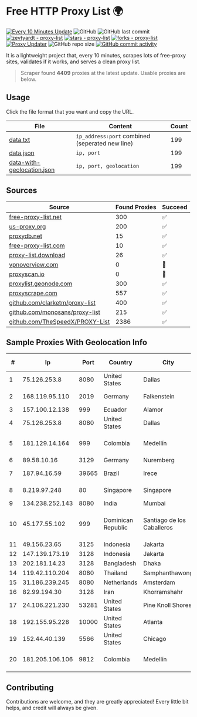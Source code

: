 
# Free HTTP Proxy List 🌍

[![Every 10 Minutes Update](https://github.com/mertguvencli/http-proxy-list/actions/workflows/main.yml/badge.svg?branch=main)](https://github.com/mertguvencli/http-proxy-list/actions/workflows/main.yml)
![GitHub](https://img.shields.io/github/license/mertguvencli/http-proxy-list)
![GitHub last commit](https://img.shields.io/github/last-commit/mertguvencli/http-proxy-list)
[![zevtyardt - proxy-list](https://img.shields.io/static/v1?label=zevtyardt&message=proxy-list&color=blue&logo=github)](https://github.com/zevtyardt/proxy-list "Go to GitHub repo")
[![stars - proxy-list](https://img.shields.io/github/stars/zevtyardt/proxy-list?style=social)](https://github.com/zevtyardt/proxy-list)
[![forks - proxy-list](https://img.shields.io/github/forks/zevtyardt/proxy-list?style=social)](https://github.com/zevtyardt/proxy-list)
[![Proxy Updater](https://github.com/zevtyardt/proxy-list/workflows/Proxy%20Updater/badge.svg)](https://github.com/zevtyardt/proxy-list/actions?query=workflow:"Proxy+Updater")
![GitHub repo size](https://img.shields.io/github/repo-size/zevtyardt/proxy-list)
[![GitHub commit activity](https://img.shields.io/github/commit-activity/m/zevtyardt/proxy-list?logo=commits)](https://github.com/zevtyardt/proxy-list/commits/main)

It is a lightweight project that, every 10 minutes, scrapes lots of free-proxy sites, validates if it works, and serves a clean proxy list.

> Scraper found **4409** proxies at the latest update. Usable proxies are below.

## Usage

Click the file format that you want and copy the URL.

|File|Content|Count|
|----|-------|-----|
|[data.txt](https://raw.githubusercontent.com/mertguvencli/http-proxy-list/main/proxy-list/data.txt)|`ip_address:port` combined (seperated new line)|199|
|[data.json](https://raw.githubusercontent.com/mertguvencli/http-proxy-list/main/proxy-list/data.json)|`ip, port`|199|
|[data-with-geolocation.json](https://raw.githubusercontent.com/mertguvencli/http-proxy-list/main/proxy-list/data-with-geolocation.json)|`ip, port, geolocation`|199|

## Sources

|Source|Found Proxies|Succeed|
|------|-------------|-------|
|[free-proxy-list.net](https://free-proxy-list.net)|300|✅|
|[us-proxy.org](https://www.us-proxy.org)|200|✅|
|[proxydb.net](http://proxydb.net)|15|✅|
|[free-proxy-list.com](https://free-proxy-list.com/?page=&port=&type%5B%5D=http&type%5B%5D=https&up_time=0&search=Search)|10|✅|
|[proxy-list.download](https://www.proxy-list.download/HTTP)|26|✅|
|[vpnoverview.com](https://vpnoverview.com/privacy/anonymous-browsing/free-proxy-servers)|0|🚫|
|[proxyscan.io](https://www.proxyscan.io)|0|🚫|
|[proxylist.geonode.com](https://proxylist.geonode.com/api/proxy-list?limit=300&page=1&sort_by=lastChecked&sort_type=desc&protocols=http,https)|300|✅|
|[proxyscrape.com](https://api.proxyscrape.com/v2/?request=displayproxies&protocol=http&timeout=10000&country=all&ssl=all&anonymity=all)|557|✅|
|[github.com/clarketm/proxy-list](https://raw.githubusercontent.com/clarketm/proxy-list/master/proxy-list-raw.txt)|400|✅|
|[github.com/monosans/proxy-list](https://raw.githubusercontent.com/monosans/proxy-list/main/proxies/http.txt)|215|✅|
|[github.com/TheSpeedX/PROXY-List](https://raw.githubusercontent.com/TheSpeedX/PROXY-List/master/http.txt)|2386|✅|


## Sample Proxies With Geolocation Info

|#|Ip|Port|Country|City|Internet Service Provider|
|-|--|----|-------|----|-------------------------|
|1|75.126.253.8|8080|United States|Dallas|SoftLayer|
|2|168.119.95.110|2019|Germany|Falkenstein|Hetzner Online GmbH|
|3|157.100.12.138|999|Ecuador|Alamor|Telconet S.A|
|4|75.126.253.8|8080|United States|Dallas|SoftLayer|
|5|181.129.14.164|999|Colombia|Medellín|EPM Telecomunicaciones S.A. E.S.P.|
|6|89.58.10.16|3129|Germany|Nuremberg|netcup GmbH|
|7|187.94.16.59|39665|Brazil|Irece|Holistica Provedor Internet Ltda|
|8|8.219.97.248|80|Singapore|Singapore|Alibaba (US) Technology Co., Ltd.|
|9|134.238.252.143|8080|India|Mumbai|Google LLC|
|10|45.177.55.102|999|Dominican Republic|Santiago de los Caballeros|Ingenieria EN Servicios De Telecomunicaciones Agml SRL|
|11|49.156.23.65|3125|Indonesia|Jakarta|PALAPANET|
|12|147.139.173.19|3128|Indonesia|Jakarta|Alibaba.com LLC|
|13|202.181.14.23|3128|Bangladesh|Dhaka|BDPEER|
|14|119.42.110.204|8080|Thailand|Samphanthawong|CAT-BB|
|15|31.186.239.245|8080|Netherlands|Amsterdam|NetSkope Inc|
|16|82.99.194.30|3128|Iran|Khorramshahr|ParsOnline Co.|
|17|24.106.221.230|53281|United States|Pine Knoll Shores|Spectrum|
|18|192.155.95.228|10000|United States|Atlanta|Linode, LLC|
|19|152.44.40.139|5566|United States|Chicago|UpCloud USA Inc|
|20|181.205.106.106|9812|Colombia|Medellín|EPM Telecomunicaciones S.A. E.S.P.|



## Contributing

Contributions are welcome, and they are greatly appreciated! Every
little bit helps, and credit will always be given.

